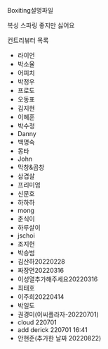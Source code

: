 Boxiting설명파일

복싱 스파링 좋지만 싫어요

컨트리뷰터 목록
* 라이언
* 박소율
* 어피치
* 박정우
* 프로도
* 오동표
* 김지현
* 이혜훈
* 박수정
* Danny
* 백명숙
* 몽타
* John
* 막창&곱창
* 삼겹살
* 프리미엄
* 신문호
* 하하하
* mong
* 춘식이
* 하루살이
* jschoi
* 조지헌
* 박승범
* 김산하20220228
* 짜장면20220316
* 이성열추가해주세요20220316
* 최태호
* 이주희20220414
* 박일도
* 권경미(이씨플라자-20220701)
* cloud 220701
* add derick 220701 16:41
* 안현준(추가한 날짜 20220822)